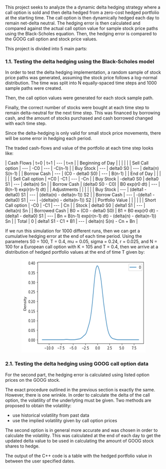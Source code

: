 This project seeks to analyze the a dynamic delta hedging strategy where a call option is sold and then delta hedged from a zero-cost hedged portfolio at the starting time. The call option is then dynamically hedged each day to remain net-delta neutral. The hedging error is then calculated and compared against the actual call option value for sample stock price paths using the Black-Scholes equation. Then, the hedging error is compared to the GOOG call option and stock price values.

This project is divided into 5 main parts:

### 1.1.  Testing the delta hedging using the Black-Scholes model

In order to test the delta hedging implementation, a random sample of stock price paths was generated, assuming the stock price follows a log-normal distribution. The time was split into N equally-spaced time steps and 1000 sample paths were created.

Then, the call option values were generated for each stock sample path.

Finally, the correct number of stocks were bought at each time step to remain delta-neutral for the next time step. This was financed by borrowing cash, and the amount of stocks purchased and cash borrowed changed with each time step.

Since the delta-hedging is only valid for small stock price movements, there will be some error in hedging each period.

The traded cash-flows and value of the portfolio at each time step looks like:

| Cash Flows | t=0 | t=1 | --- | t=n |
| Beginning of Day | | | | |
| Sell Call option | --- | -C0 | --- | -C(n-1) |
| Buy Stock        | --- | delta0 S0 | --- | delta(n) S(n-1) |
| Borrow Cash      | --- | (C0 - delta0 S0) | --- | B(n-1) |
| End of Day       | | | | |
| Sell Call option | +C0 | -C1 | --- | -Cn |
| Buy Stock        | -delta0 S0 | delta0 S1 | --- | delta(n) Sn |
| Borrow Cash      | (delta0 S0 - C0) | B0 exp(r0 dt) | --- | B(n-1) exp(r(n-1) dt) |
| Adjustments      | | | | | 
| Buy Stock        | --- | (delta1 - delta0) S1 | --- | (delta(n) - delta(n-1)) S2 |
| Borrow Cash      | --- | -(delta1 - delta0) S1 | --- | -(delta(n) - delta(n-1)) S2 |
| Portfolio Value  | | | | |
| Short Call option | -C0 | -C1 | --- | Cn |
| Stock            | delta0 S0 | delta1 S1 | --- | delta(n) Sn |
| Borrowed Cash    | B0 = (C0 - delta0 S0) | B1 = B0 exp(r0 dt) - (delta1 - delta0) S1 | --- | Bn = B(n-1) exp(r(n-1) dt) - (delta(n) - delta(n-1)) Sn |
| Total            | 0 | delta1 S1 - C1 + B1 | --- | delta(n) S(n) - Cn + Bn |

If we run this simulation for 1000 different runs, then we can get a cumulative hedging error at the end of each time period. Using the parameters S0 = 100, T = 0.4, mu = 0.05, sigma = 0.24, r = 0.025, and N = 100 for a European call option with K = 105 and T = 0.4, then we arrive at a distribution of hedged portfolio values at the end of time T given by:

<p align="center">
  <img width="400" height="300" src="https://github.com/physics-paul/cpp-project/blob/main/image.png">
</p>

### 2.1.  Testing the delta hedging using GOOG call option data

For the second part, the hedging error is calculated using listed option prices on the GOOG stock.

The exact procedure outlined in the previous section is exactly the same. However, there is one wrinkle. In order to calculate the delta of the call option, the volatility of the underlyting must be given. Two methods are proposed to obtain the volatility:
- use historical volatility from past data
- use the implied volatility given by call option prices

The second option is in general more accurate and was chosen in order to calculate the volatility. This was calculated at the end of each day to get the updated delta value to be used in calculating the amount of GOOG stock shares to hedge.

The output of the C++ code is a table with the hedged portfolio value in between the user specified dates.
